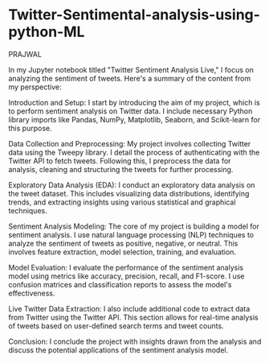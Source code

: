 # Twitter-Sentimental-analysis-using-python-ML

PRAJWAL


In my Jupyter notebook titled "Twitter Sentiment Analysis Live," I focus on analyzing the sentiment of tweets. Here's a summary of the content from my perspective:

Introduction and Setup: I start by introducing the aim of my project, which is to perform sentiment analysis on Twitter data. I include necessary Python library imports like Pandas, NumPy, Matplotlib, Seaborn, and Scikit-learn for this purpose.

Data Collection and Preprocessing: My project involves collecting Twitter data using the Tweepy library. I detail the process of authenticating with the Twitter API to fetch tweets. Following this, I preprocess the data for analysis, cleaning and structuring the tweets for further processing.

Exploratory Data Analysis (EDA): I conduct an exploratory data analysis on the tweet dataset. This includes visualizing data distributions, identifying trends, and extracting insights using various statistical and graphical techniques.

Sentiment Analysis Modeling: The core of my project is building a model for sentiment analysis. I use natural language processing (NLP) techniques to analyze the sentiment of tweets as positive, negative, or neutral. This involves feature extraction, model selection, training, and evaluation.

Model Evaluation: I evaluate the performance of the sentiment analysis model using metrics like accuracy, precision, recall, and F1-score. I use confusion matrices and classification reports to assess the model's effectiveness.

Live Twitter Data Extraction: I also include additional code to extract data from Twitter using the Twitter API. This section allows for real-time analysis of tweets based on user-defined search terms and tweet counts.

Conclusion: I conclude the project with insights drawn from the analysis and discuss the potential applications of the sentiment analysis model.
